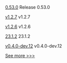 
[0.53.0](https://github.com/hyperledger/aries-vcx/releases/tag/0.53.0) Release 0.53.0

[v1.2.7](https://github.com/hyperledger/firefly-transaction-manager/releases/tag/v1.2.7) v1.2.7

[v1.2.6](https://github.com/hyperledger/firefly-common/releases/tag/v1.2.6) v1.2.6

[23.1.2](https://github.com/hyperledger/besu/releases/tag/23.1.2) 23.1.2

[v0.4.0-dev.12](https://github.com/hyperledger/indy-vdr/releases/tag/v0.4.0-dev.12) v0.4.0-dev.12


[See more >>>](https://start-here.hyperledger.org/releases)
